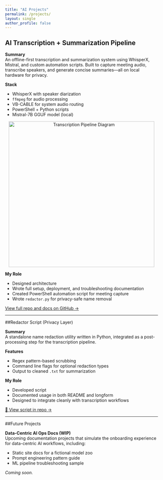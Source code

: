 ```yaml
---
title: "AI Projects"
permalink: /projects/
layout: single
author_profile: false
---
```


## AI Transcription + Summarization Pipeline

**Summary**  
An offline-first transcription and summarization system using WhisperX, Mistral, and custom automation scripts. Built to capture meeting audio, transcribe speakers, and generate concise summaries—all on local hardware for privacy.

**Stack**  
- WhisperX with speaker diarization  
- `ffmpeg` for audio processing  
- VB-CABLE for system audio routing  
- PowerShell + Python scripts  
- Mistral-7B GGUF model (local)

<p align="center">
  <img src="{{ site.baseurl }}/assets/images/transcription_pipeline.png" alt="Transcription Pipeline Diagram" width="480">
</p>

**My Role**  
- Designed architecture  
- Wrote full setup, deployment, and troubleshooting documentation  
- Created PowerShell automation script for meeting capture  
- Wrote `redactor.py` for privacy-safe name removal

[View full repo and docs on GitHub →](https://github.com/DG-Crawford/ai-transcription-pipeline)

---

##Redactor Script (Privacy Layer)

**Summary**  
A standalone name redaction utility written in Python, integrated as a post-processing step for the transcription pipeline.

**Features**  
- Regex pattern-based scrubbing  
- Command line flags for optional redaction types  
- Output to cleaned `.txt` for summarization

**My Role**  
- Developed script  
- Documented usage in both README and longform  
- Designed to integrate cleanly with transcription workflows

[🔗 View script in repo →](https://github.com/DG-Crawford/ai-transcription-pipeline/blob/main/redactor.py)

---

##Future Projects

**Data-Centric AI Ops Docs (WIP)**  
Upcoming documentation projects that simulate the onboarding experience for data-centric AI workflows, including:
- Static site docs for a fictional model zoo
- Prompt engineering pattern guide
- ML pipeline troubleshooting sample

*Coming soon.*
